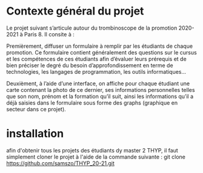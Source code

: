 # Contexte général du projet
Le projet suivant s’articule autour du trombinoscope de la promotion 2020-2021 à Paris 8. Il consite à :

Premièrement, diffuser un formulaire à remplir par les étudiants de chaque promotion. Ce formulaire contient généralement des questions sur le cursus et les compétences de ces étudiants afin d’évaluer leurs prérequis et de bien préciser le degré du besoin d’approfondissement en terme de technologies, les langages de programmation, les outils informatiques…

Deuxièment, à l’aide d’une interface, on affiche pour chaque étudiant une carte contenant la photo de ce dernier, ses informations personnelles telles que son nom, prénom et la formation qu’il suit, ainsi les informations qu’il a déjà saisies dans le formulaire sous forme des graphs (graphique en secteur dans ce projet).
# installation
afin d'obtenir tous les projets des étudiants dy master 2 THYP, il faut simplement cloner le projet à l'aide de la commande suivante :
git clone <https://github.com/samszo/THYP_20-21.git>
